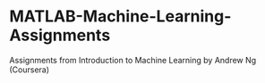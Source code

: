 # MATLAB-Machine-Learning-Assignments


Assignments from Introduction to Machine Learning by Andrew Ng (Coursera)
